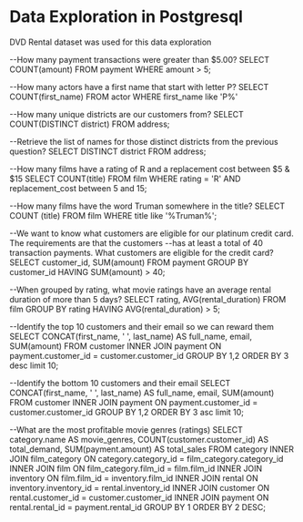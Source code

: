 # Data Exploration in Postgresql
DVD Rental dataset was used for this data exploration

--How many payment transactions were greater than $5.00?
SELECT COUNT(amount) FROM payment WHERE amount > 5;


--How many actors have a first name that start with letter P?
SELECT COUNT(first_name) FROM actor
WHERE first_name like 'P%'


--How many unique districts are our customers from?
SELECT COUNT(DISTINCT district) FROM address; 


--Retrieve the list of names for those distinct districts from the previous question?
SELECT DISTINCT district FROM address;


--How many films have a rating of R and a replacement cost between $5 & $15
SELECT COUNT(title) FROM film
WHERE rating = 'R' AND replacement_cost between 5 and 15;


--How many films have the word Truman somewhere in the title?
SELECT COUNT (title) FROM film WHERE title like '%Truman%';


--We want to know what customers are eligible for our platinum credit card. The requirements are that the customers 
--has at least a total of 40 transaction payments. What customers are eligible for the credit card?
SELECT customer_id, SUM(amount) FROM payment
GROUP BY customer_id HAVING SUM(amount) > 40;


--When grouped by rating, what movie ratings have an average rental duration of more than 5 days?
SELECT rating, AVG(rental_duration) FROM film
GROUP BY rating HAVING AVG(rental_duration) > 5;


--Identify the top 10 customers and their email so we can reward them
SELECT CONCAT(first_name, ' ', last_name) AS full_name, email, SUM(amount) FROM customer 
INNER JOIN payment ON payment.customer_id = customer.customer_id
GROUP BY 1,2
ORDER BY 3 desc limit 10;


--Identify the bottom 10 customers and their email 
SELECT CONCAT(first_name, ' ', last_name) AS full_name, email, SUM(amount) FROM customer 
INNER JOIN payment ON payment.customer_id = customer.customer_id
GROUP BY 1,2
ORDER BY 3 asc limit 10;


--What are the most profitable movie genres (ratings)
SELECT category.name AS movie_genres, COUNT(customer.customer_id) AS total_demand, SUM(payment.amount) AS total_sales 
FROM category
INNER JOIN film_category ON category.category_id = film_category.category_id
INNER JOIN film ON film_category.film_id = film.film_id
INNER JOIN inventory ON film.film_id = inventory.film_id
INNER JOIN rental ON inventory.inventory_id = rental.inventory_id
INNER JOIN customer ON rental.customer_id = customer.customer_id
INNER JOIN payment ON rental.rental_id = payment.rental_id
GROUP BY 1
ORDER BY 2 DESC;
